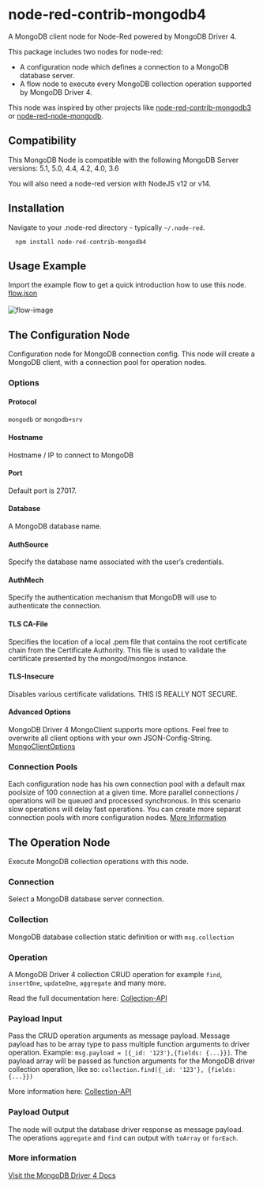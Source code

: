 # node-red-contrib-mongodb4
A MongoDB client node for Node-Red powered by MongoDB Driver 4.

This package includes two nodes for node-red:
* A configuration node which defines a connection to a MongoDB database server.
* A flow node to execute every MongoDB collection operation supported by MongoDB Driver 4.

This node was inspired by other projects like [node-red-contrib-mongodb3](https://github.com/ozomer/node-red-contrib-mongodb2) or [node-red-node-mongodb](https://flows.nodered.org/node/node-red-node-mongodb).

## Compatibility
This MongoDB Node is compatible with the following MongoDB Server versions:
5.1, 5.0, 4.4, 4.2, 4.0, 3.6

You will also need a node-red version with NodeJS v12 or v14.

## Installation
Navigate to your .node-red directory - typically `~/.node-red`.
```
  npm install node-red-contrib-mongodb4
```

## Usage Example
Import the example flow to get a quick introduction how to use this node. \
[flow.json](https://raw.githubusercontent.com/steineey/node-red-contrib-mongodb4/master/example/flow.json) \
\
![flow-image](https://github.com/steineey/node-red-contrib-mongodb4/blob/master/example/example-flow.png)

## The Configuration Node
Configuration node for MongoDB connection config.
This node will create a MongoDB client, with a connection pool for operation nodes.

### Options
#### Protocol
`mongodb` or `mongodb+srv`

#### Hostname
Hostname / IP to connect to MongoDB

#### Port
Default port is 27017.

#### Database
A MongoDB database name.

#### AuthSource
Specify the database name associated with the user’s credentials.

#### AuthMech
Specify the authentication mechanism that MongoDB will use to authenticate the connection.

#### TLS CA-File
Specifies the location of a local .pem file that contains the root certificate chain from the Certificate Authority. This file is used to validate the certificate presented by the mongod/mongos instance.

#### TLS-Insecure
Disables various certificate validations. THIS IS REALLY NOT SECURE.

#### Advanced Options
MongoDB Driver 4 MongoClient supports more options. Feel free to overwrite all client options with your own JSON-Config-String.
[MongoClientOptions](https://mongodb.github.io/node-mongodb-native/4.2/interfaces/MongoClientOptions.html)

### Connection Pools
Each configuration node has his own connection pool with a default max poolsize of 100 connection at a given time. More parallel connections / operations will be queued and processed synchronous. In this scenario slow operations will delay fast operations. You can create more separat connection pools with more configuration nodes. [More Information](https://docs.mongodb.com/drivers/node/current/faq/#how-can-i-prevent-a-slow-operation-from-delaying-other-operations-)


## The Operation Node

Execute MongoDB collection operations with this node.

### Connection

Select a MongoDB database server connection.

### Collection

MongoDB database collection static definition or with `msg.collection`

### Operation

A MongoDB Driver 4 collection CRUD operation for example `find`, `insertOne`, `updateOne`, `aggregate` and many more.

Read the full documentation here: [Collection-API](https://mongodb.github.io/node-mongodb-native/4.2/classes/Collection.html)

### Payload Input

Pass the CRUD operation arguments as message payload.
Message payload has to be array type to pass multiple function arguments to driver operation.
Example: `msg.payload = [{_id: '123'},{fields: {...}}]`.
The payload array will be passed as function arguments for the MongoDB driver collection operation, like so: `collection.find({_id: '123'}, {fields: {...}})`

More information here:
[Collection-API](https://mongodb.github.io/node-mongodb-native/4.2/classes/Collection.html)

### Payload Output

The node will output the database driver response as message payload.
The operations `aggregate` and `find` can output with `toArray` or `forEach`.

### More information

[Visit the MongoDB Driver 4 Docs](https://docs.mongodb.com/drivers/node/current/)